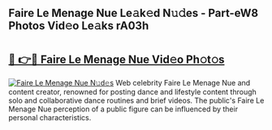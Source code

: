 ## Faire Le Menage Nue Le𝚊k𝚎d N𝚞𝚍es - Part-eW8 Photos Vid𝚎o Le𝚊ks rA03h

# <h2><a href="http://fban9me.evod.top/?m=Faire+Le+Menage+Nue">🔗 👉🔴 Faire Le Menage Nue Vid𝚎o Ph𝚘t𝚘s</a></h2>

[![Faire Le Menage Nue N𝚞d𝚎s](https://i.imgur.com/8V9OHl7.gif)](http://fban9me.evod.top/?m=Faire+Le+Menage+Nue)
Web celebrity Faire Le Menage Nue and content creator, renowned for posting dance and lifestyle content through solo and collaborative dance routines and brief videos. The public's Faire Le Menage Nue perception of a public figure can be influenced by their personal characteristics. 
